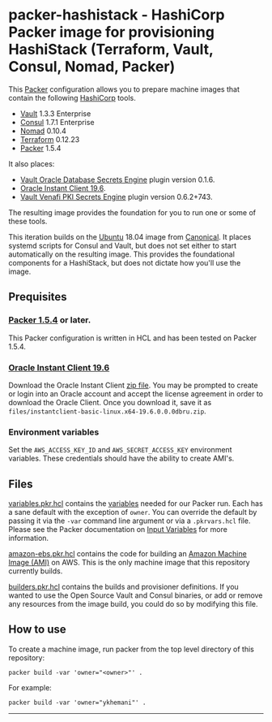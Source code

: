 # packer-hashistack - HashiCorp Packer image for provisioning HashiStack (Terraform, Vault, Consul, Nomad, Packer)

This [Packer](https://packer.io/) configuration allows you to prepare machine images that contain the following [HashiCorp](https://www.hashicorp.com) tools.
* [Vault](https://vaultproject.io) 1.3.3 Enterprise
* [Consul](https://consul.io) 1.7.1 Enterprise
* [Nomad](https://nomadproject.io) 0.10.4
* [Terraform](https://terraform.io) 0.12.23
* [Packer](https://packer.io) 1.5.4

It also places:
* [Vault Oracle Database Secrets Engine](https://www.vaultproject.io/docs/secrets/databases/oracle/) plugin version 0.1.6.
* [Oracle Instant Client 19.6](https://www.oracle.com/database/technologies/instant-client/linux-x86-64-downloads.html).
* [Vault Venafi PKI Secrets Engine](https://github.com/Venafi/vault-pki-backend-venafi) plugin version 0.6.2+743.

The resulting image provides the foundation for you to run one or some of these tools.

This iteration builds on the [Ubuntu](https://ubuntu.com) 18.04 image from [Canonical](https://canonical.com/). It places systemd scripts for Consul and Vault, but does not set either to start automatically on the resulting image. This provides the foundational components for a HashiStack, but does not dictate how you'll use the image.

## Prequisites

### [Packer 1.5.4](https://releases.hashicorp.com/packer/) or later.
This Packer configuration is written in HCL and has been tested on Packer 1.5.4.

### [Oracle Instant Client 19.6](https://www.oracle.com/database/technologies/instant-client/linux-x86-64-downloads.html)
Download the Oracle Instant Client [zip file](https://download.oracle.com/otn_software/linux/instantclient/19600/instantclient-basic-linux.x64-19.6.0.0.0dbru.zip). You may be prompted to create or login into an Oracle account and accept the license agreement in order to download the Oracle Client. Once you download it, save it as `files/instantclient-basic-linux.x64-19.6.0.0.0dbru.zip`.

### Environment variables
Set the `AWS_ACCESS_KEY_ID` and `AWS_SECRET_ACCESS_KEY` environment variables. These credentials should have the ability to create AMI's.

## Files
[variables.pkr.hcl](variables.pkr.hcl) contains the [variables](https://packer.io/docs/configuration/from-1.5/variables.html) needed for our Packer run. Each has a sane default with the exception of `owner`. You can override the default by passing it via the `-var` command line argument or via a `.pkrvars.hcl` file. Please see the Packer documentation on [Input Variables](https://packer.io/docs/configuration/from-1.5/variables.html) for more information.

[amazon-ebs.pkr.hcl](amazon-ebs.pkr.hcl) contains the code for building an [Amazon Machine Image (AMI)](https://docs.aws.amazon.com/AWSEC2/latest/UserGuide/AMIs.html) on AWS. This is the only machine image that this repository currently builds.

[builders.pkr.hcl](builders.pkr.hcl) contains the builds and provisioner definitions. If you wanted to use the Open Source Vault and Consul binaries, or add or remove any resources from the image build, you could do so by modifying this file.

## How to use

To create a machine image, run packer from the top level directory of this repository:

```
packer build -var 'owner="<owner>"' .
```

For example:

```
packer build -var 'owner="ykhemani"' .
```

---
